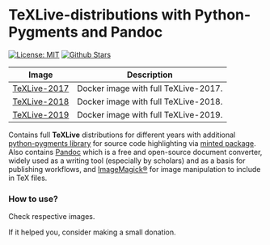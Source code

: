 # TeXLive-distributions with Python-Pygments and Pandoc


[![License: MIT](https://img.shields.io/github/license/sumanstats/texlive.svg)](https://github.com/sumanstats/TeXLive/blob/master/LICENSE)
[![Github Stars](https://img.shields.io/github/stars/sumanstats/TeXLive.svg?style=social&label=Github)](https://github.com/sumanstats/TeXLive)

Image            | Description                               
---------------- | -----------------------------------------  
[TeXLive-2017](https://hub.docker.com/r/sumankhanal/texlive-2017/) | Docker image with full TeXLive-2017.
[TeXLive-2018](https://hub.docker.com/r/sumankhanal/texlive-2018/) | Docker image with full TeXLive-2018.
[TeXLive-2019](https://hub.docker.com/r/sumankhanal/texlive-2019/) | Docker image with full TeXLive-2019.



Contains full **TeXLive** distributions for different years with additional [python-pygments library](http://pygments.org/) for source code highlighting via [minted package](https://www.ctan.org/pkg/minted). Also contains [Pandoc](https://pandoc.org/index.html) which is a free and open-source document converter, widely used as a writing tool (especially by scholars) and as a basis for publishing workflows, and [ImageMagick®](https://www.imagemagick.org/script/index.php) for image manipulation to include in TeX files.

### How to use?
Check respective images.


If it helped you, consider making a small donation.



